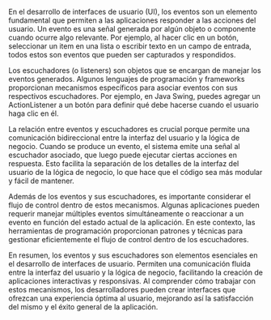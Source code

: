 En el desarrollo de interfaces de usuario (UI), los eventos son un elemento fundamental que permiten a las aplicaciones responder a las acciones del usuario. Un evento es una señal generada por algún objeto o componente cuando ocurre algo relevante. Por ejemplo, al hacer clic en un botón, seleccionar un item en una lista o escribir texto en un campo de entrada, todos estos son eventos que pueden ser capturados y respondidos.

Los escuchadores (o listeners) son objetos que se encargan de manejar los eventos generados. Algunos lenguajes de programación y frameworks proporcionan mecanismos específicos para asociar eventos con sus respectivos escuchadores. Por ejemplo, en Java Swing, puedes agregar un ActionListener a un botón para definir qué debe hacerse cuando el usuario haga clic en él.

La relación entre eventos y escuchadores es crucial porque permite una comunicación bidireccional entre la interfaz del usuario y la lógica de negocio. Cuando se produce un evento, el sistema emite una señal al escuchador asociado, que luego puede ejecutar ciertas acciones en respuesta. Esto facilita la separación de los detalles de la interfaz del usuario de la lógica de negocio, lo que hace que el código sea más modular y fácil de mantener.

Además de los eventos y sus escuchadores, es importante considerar el flujo de control dentro de estos mecanismos. Algunas aplicaciones pueden requerir manejar múltiples eventos simultáneamente o reaccionar a un evento en función del estado actual de la aplicación. En este contexto, las herramientas de programación proporcionan patrones y técnicas para gestionar eficientemente el flujo de control dentro de los escuchadores.

En resumen, los eventos y sus escuchadores son elementos esenciales en el desarrollo de interfaces de usuario. Permiten una comunicación fluida entre la interfaz del usuario y la lógica de negocio, facilitando la creación de aplicaciones interactivas y responsivas. Al comprender cómo trabajar con estos mecanismos, los desarrolladores pueden crear interfaces que ofrezcan una experiencia óptima al usuario, mejorando así la satisfacción del mismo y el éxito general de la aplicación.
